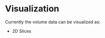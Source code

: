 # Visualization

Currently the volume data can be visualized as:

- 2D Slices 

<!-- TODO: Write about Windowing ## Windowing https://radiopaedia.org/articles/windowing-ct https://regionstraumapro.com/post/16349545265 https://imagej.nih.gov/ij/plugins/ct-window-level/index.html https://www.sciencedirect.com/topics/medicine-and-dentistry/hounsfield-scale https://www.ncbi.nlm.nih.gov/pmc/articles/PMC5422232/ https://dicom.nema.org/medical/dicom/2017a/output/chtml/part03/sect_C.11.2.html -->

